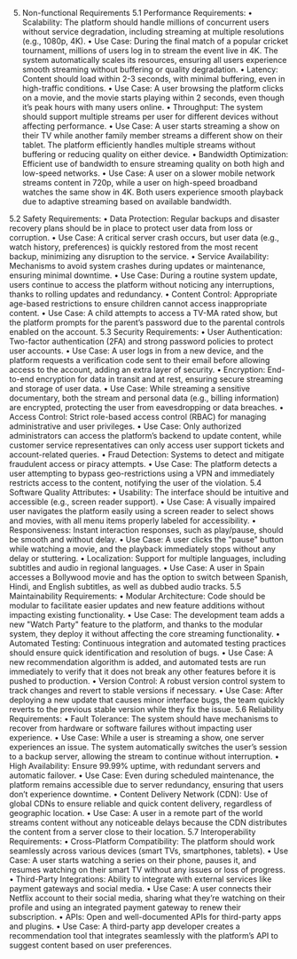 5. Non-functional Requirements
5.1 Performance Requirements:
• 
Scalability: The platform should handle millions of concurrent users without service degradation, including streaming at multiple resolutions (e.g., 1080p, 4K).
• Use Case: During the final match of a popular cricket tournament, millions of users log in to stream the event live in 4K. The system automatically scales its resources, ensuring all users experience smooth streaming without buffering or quality degradation.
• 
Latency: Content should load within 2-3 seconds, with minimal buffering, even in high-traffic conditions.
• Use Case: A user browsing the platform clicks on a movie, and the movie starts playing within 2 seconds, even though it’s peak hours with many users online.
• 
Throughput: The system should support multiple streams per user for different devices without affecting performance.
• Use Case: A user starts streaming a show on their TV while another family member streams a different show on their tablet. The platform efficiently handles multiple streams without buffering or reducing quality on either device.
• 
Bandwidth Optimization: Efficient use of bandwidth to ensure streaming quality on both high and low-speed networks.
• Use Case: A user on a slower mobile network streams content in 720p, while a user on high-speed broadband watches the same show in 4K. Both users experience smooth playback due to adaptive streaming based on available bandwidth.

5.2 Safety Requirements:
• 
Data Protection: Regular backups and disaster recovery plans should be in place to protect user data from loss or corruption.
• Use Case: A critical server crash occurs, but user data (e.g., watch history, preferences) is quickly restored from the most recent backup, minimizing any disruption to the service.
• 
Service Availability: Mechanisms to avoid system crashes during updates or maintenance, ensuring minimal downtime.
• Use Case: During a routine system update, users continue to access the platform without noticing any interruptions, thanks to rolling updates and redundancy.
• 
Content Control: Appropriate age-based restrictions to ensure children cannot access inappropriate content.
• Use Case: A child attempts to access a TV-MA rated show, but the platform prompts for the parent’s password due to the parental controls enabled on the account.
5.3 Security Requirements:
• 
User Authentication: Two-factor authentication (2FA) and strong password policies to protect user accounts.
• Use Case: A user logs in from a new device, and the platform requests a verification code sent to their email before allowing access to the account, adding an extra layer of security.
• 
Encryption: End-to-end encryption for data in transit and at rest, ensuring secure streaming and storage of user data.
• Use Case: While streaming a sensitive documentary, both the stream and personal data (e.g., billing information) are encrypted, protecting the user from eavesdropping or data breaches.
• 
Access Control: Strict role-based access control (RBAC) for managing administrative and user privileges.
• Use Case: Only authorized administrators can access the platform’s backend to update content, while customer service representatives can only access user support tickets and account-related queries.
• 
Fraud Detection: Systems to detect and mitigate fraudulent access or piracy attempts.
• Use Case: The platform detects a user attempting to bypass geo-restrictions using a VPN and immediately restricts access to the content, notifying the user of the violation.
5.4 Software Quality Attributes:
• 
Usability: The interface should be intuitive and accessible (e.g., screen reader support).
• Use Case: A visually impaired user navigates the platform easily using a screen reader to select shows and movies, with all menu items properly labeled for accessibility.
• 
Responsiveness: Instant interaction responses, such as play/pause, should be smooth and without delay.
• Use Case: A user clicks the "pause" button while watching a movie, and the playback immediately stops without any delay or stuttering.
• 
Localization: Support for multiple languages, including subtitles and audio in regional languages.
• Use Case: A user in Spain accesses a Bollywood movie and has the option to switch between Spanish, Hindi, and English subtitles, as well as dubbed audio tracks.
5.5 Maintainability Requirements:
• 
Modular Architecture: Code should be modular to facilitate easier updates and new feature additions without impacting existing functionality.
• Use Case: The development team adds a new "Watch Party" feature to the platform, and thanks to the modular system, they deploy it without affecting the core streaming functionality.
• 
Automated Testing: Continuous integration and automated testing practices should ensure quick identification and resolution of bugs.
• Use Case: A new recommendation algorithm is added, and automated tests are run immediately to verify that it does not break any other features before it is pushed to production.
• 
Version Control: A robust version control system to track changes and revert to stable versions if necessary.
• Use Case: After deploying a new update that causes minor interface bugs, the team quickly reverts to the previous stable version while they fix the issue.
5.6 Reliability Requirements:
• 
Fault Tolerance: The system should have mechanisms to recover from hardware or software failures without impacting user experience.
• Use Case: While a user is streaming a show, one server experiences an issue. The system automatically switches the user’s session to a backup server, allowing the stream to continue without interruption.
• 
High Availability: Ensure 99.99% uptime, with redundant servers and automatic failover.
• Use Case: Even during scheduled maintenance, the platform remains accessible due to server redundancy, ensuring that users don’t experience downtime.
• 
Content Delivery Network (CDN): Use of global CDNs to ensure reliable and quick content delivery, regardless of geographic location.
• Use Case: A user in a remote part of the world streams content without any noticeable delays because the CDN distributes the content from a server close to their location.
5.7 Interoperability Requirements:
• 
Cross-Platform Compatibility: The platform should work seamlessly across various devices (smart TVs, smartphones, tablets).
• Use Case: A user starts watching a series on their phone, pauses it, and resumes watching on their smart TV without any issues or loss of progress.
• 
Third-Party Integrations: Ability to integrate with external services like payment gateways and social media.
• Use Case: A user connects their Netflix account to their social media, sharing what they’re watching on their profile and using an integrated payment gateway to renew their subscription.
• 
APIs: Open and well-documented APIs for third-party apps and plugins.
• Use Case: A third-party app developer creates a recommendation tool that integrates seamlessly with the platform’s API to suggest content based on user preferences.
